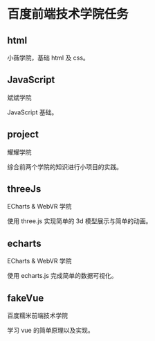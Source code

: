 # 百度前端技术学院任务

## html

小薇学院，基础 html 及 css。

## JavaScript 

斌斌学院

JavaScript 基础。

## project

耀耀学院

综合前两个学院的知识进行小项目的实践。

## threeJs

ECharts & WebVR 学院

使用 three.js 实现简单的 3d 模型展示与简单的动画。

## echarts

ECharts & WebVR 学院

使用 echarts.js 完成简单的数据可视化。


## fakeVue 

百度糯米前端技术学院

学习 vue 的简单原理以及实现。

